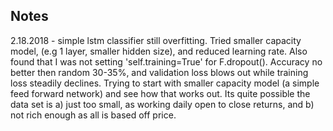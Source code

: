 Notes
---
2.18.2018 - simple lstm classifier still overfitting. Tried smaller capacity
model, (e.g 1 layer, smaller hidden size), and reduced learning rate. Also found
that I was not setting 'self.training=True' for F.dropout(). Accuracy no better
then random 30-35%, and validation loss blows out while training loss steadily
declines. Trying to start with smaller capacity model (a simple feed forward
network) and see how that works out. Its quite possible the data set is a) just too
small, as working daily open to close returns, and b) not rich enough as all is
based off price.
